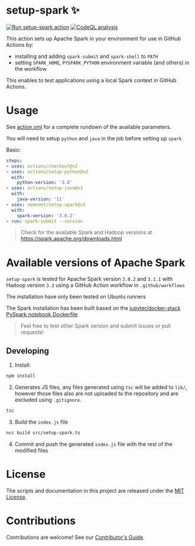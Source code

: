 # setup-spark ✨

[![Run setup-spark action](https://github.com/vemonet/setup-spark/actions/workflows/run-setup-spark.yml/badge.svg)](https://github.com/vemonet/setup-spark/actions/workflows/run-setup-spark.yml) [![CodeQL analysis](https://github.com/vemonet/setup-spark/actions/workflows/codeql-analysis.yml/badge.svg)](https://github.com/vemonet/setup-spark/actions/workflows/codeql-analysis.yml)

This action sets up Apache Spark in your environment for use in GitHub Actions by:

- installing and adding `spark-submit` and `spark-shell` to `PATH`
- setting `SPARK_HOME`, `PYSPARK_PYTHON` environment variable (and others) in the workflow

This enables to test applications using a local Spark context in GitHub Actions.

# Usage

See [action.yml](action.yml) for a complete rundown of the available parameters.

You will need to setup `python` and `java` in the job before setting up `spark`

Basic:
```yaml
steps:
- uses: actions/checkout@v2
- uses: actions/setup-python@v2
  with:
    python-version: '3.8'
- uses: actions/setup-java@v1
  with:
    java-version: '11'
- uses: vemonet/setup-spark@v1
  with:
    spark-version: '3.0.2'
- run: spark-submit --version
```

> Check for the available Spark and Hadoop versions at https://spark.apache.org/downloads.html

# Available versions of Apache Spark

`setup-spark` is tested for Apache Spark version `3.0.2` and `3.1.1` with Hadoop version `3.2` using a GitHub Action workflow in `.github/workflows`

The installation have only been tested on Ubuntu runners

The Spark installation has been built based on the [jupyter/docker-stack PySpark notebook Dockerfile](https://github.com/jupyter/docker-stacks/blob/master/pyspark-notebook/Dockerfile)

> Feel free to test other Spark version and submit issues or pull requests!

## Developing

1. Install:

```bash
npm install
```

2. Generates JS files, any files generated using `tsc` will be added to `lib/`, however those files also are not uploaded to the repository and are excluded using `.gitignore`.

```bash
tsc
```

3. Build the `index.js` file

```bash
ncc build src/setup-spark.ts
```

4. Commit and push the generated `index.js` file with the rest of the modified files

# License

The scripts and documentation in this project are released under the [MIT License](LICENSE).

# Contributions

Contributions are welcome! See our [Contributor's Guide](https://github.com/vemonet/setup-spark/blob/main/CONTRIBUTING.md).
